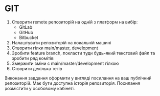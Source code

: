 # GIT

1. Створити remote репозиторій на одній з платформ на вибір:
    * GitLab
    * GitHub
    * Bitbucket
2. Налаштувати репозиторій на локальній машині
3. Створити гілки main/master, development
4. Зробити feature branch, покласти туди будь-який текстовий файл та зробити ряд комітів
5. Змержити зміни с main/master/development гілкою
6. Створити декілька тегів

Виконання завдання оформити у вигляді посилання на ваш публічний репозиторій. 
Має бути доступна історія репозиторія. Посилання розмістити у особовому кабінеті.